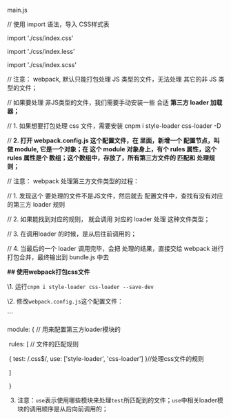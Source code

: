   <!-- css 或发起二次请求，不推荐这么搞 -->

  <!-- <link rel="stylesheet" href="./css/index.css"> -->



main.js

// 使用 import 语法，导入 CSS样式表

import './css/index.css'

import './css/index.less'

import './css/index.scss'





// 注意： webpack, 默认只能打包处理 JS 类型的文件，无法处理 其它的非 JS 类型的文件；

// 如果要处理 非JS类型的文件，我们需要手动安装一些 合适 **第三方 loader 加载器；**

// 1. 如果想要打包处理 css 文件，需要安装 cnpm i style-loader css-loader -D

// **2. 打开 webpack.config.js 这个配置文件，在 里面，新增一个 配置节点，叫做 module, 它是一个对象；在 这个 module 对象身上，有个 rules 属性，这个 rules 属性是个 数组；这个数组中，存放了，所有第三方文件的 匹配和 处理规则；**

// 注意： webpack 处理第三方文件类型的过程：

// 1. 发现这个 要处理的文件不是JS文件，然后就去 配置文件中，查找有没有对应的第三方 loader 规则

// 2. 如果能找到对应的规则， 就会调用 对应的 loader 处理 这种文件类型；

// 3. 在调用loader 的时候，是从后往前调用的；

// 4. 当最后的一个 loader 调用完毕，会把 处理的结果，直接交给 webpack 进行 打包合并，最终输出到  bundle.js 中去







**## 使用webpack打包css文件**

\1. 运行`cnpm i style-loader css-loader --save-dev`

\2. 修改`webpack.config.js`这个配置文件：

\```

module: { // 用来配置第三方loader模块的

​        rules: [ // 文件的匹配规则

​            { test: /\.css$/, use: ['style-loader', 'css-loader'] }//处理css文件的规则

​        ]

​    }

3. 注意：`use`表示使用哪些模块来处理`test`所匹配到的文件；`use`中相关loader模块的调用顺序是从后向前调用的；